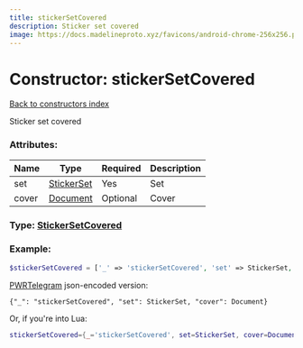 ```yaml
---
title: stickerSetCovered
description: Sticker set covered
image: https://docs.madelineproto.xyz/favicons/android-chrome-256x256.png
---
```

# Constructor: stickerSetCovered  
[Back to constructors index](index.md)



Sticker set covered

### Attributes:

| Name     |    Type       | Required | Description |
|----------|---------------|----------|-------------|
|set|[StickerSet](../types/StickerSet.md) | Yes|Set|
|cover|[Document](../types/Document.md) | Optional|Cover|



### Type: [StickerSetCovered](../types/StickerSetCovered.md)


### Example:

```php
$stickerSetCovered = ['_' => 'stickerSetCovered', 'set' => StickerSet, 'cover' => Document];
```  

[PWRTelegram](https://pwrtelegram.xyz) json-encoded version:

```
{"_": "stickerSetCovered", "set": StickerSet, "cover": Document}
```


Or, if you're into Lua:

```lua
stickerSetCovered={_='stickerSetCovered', set=StickerSet, cover=Document}

```


